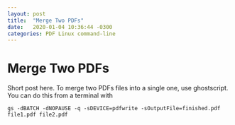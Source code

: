 ```yaml
---
layout: post
title:  "Merge Two PDFs"
date:   2020-01-04 10:36:44 -0300
categories: PDF Linux command-line
---
```

# Merge Two PDFs

Short post here. To merge two PDFs files into a single one, use ghostscript. You can do this
from a terminal with 

`gs -dBATCH -dNOPAUSE -q -sDEVICE=pdfwrite -sOutputFile=finished.pdf file1.pdf file2.pdf`
